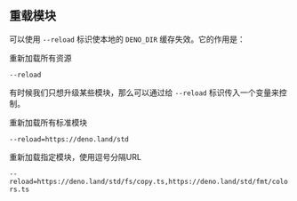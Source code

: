 ## 重载模块

可以使用 `--reload` 标识使本地的 `DENO_DIR` 缓存失效。它的作用是：

重新加载所有资源

`--reload`

有时候我们只想升级某些模块，那么可以通过给 `--reload` 标识传入一个变量来控制。

重新加载所有标准模块

`--reload=https://deno.land/std`

重新加载指定模块，使用逗号分隔URL

`--reload=https://deno.land/std/fs/copy.ts,https://deno.land/std/fmt/colors.ts`

